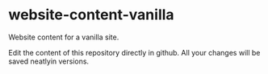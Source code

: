 # website-content-vanilla

Website content for a vanilla site.

Edit the content of this repository directly in github. All your changes will be saved neatlyin versions. 
